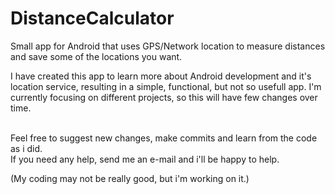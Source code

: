 # DistanceCalculator
Small app for Android that uses GPS/Network location to measure distances and save some of the locations you want.

I have created this app to learn more about Android development and it's location service, resulting in a simple, functional, but not so usefull app. I'm currently focusing on different projects, so this will have few changes over time.

<br>Feel free to suggest new changes, make commits and learn from the code as i did.
<br>If you need any help, send me an e-mail and i'll be happy to help.

(My coding may not be really good, but i'm working on it.)


